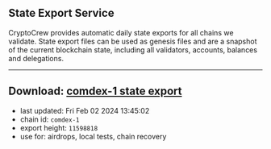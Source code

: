 ## State Export Service
CryptoCrew provides automatic daily state exports for all chains we validate. State export files can be used as genesis files and are a snapshot of the current blockchain state, including all validators, accounts, balances and delegations.

---
**Download: [comdex-1 state export](https://dl.ccvalidators.com/SERVICE/comdex/comdex-1_export_11598818.json)**
---

- last updated: Fri Feb 02 2024 13:45:02
- chain id: `comdex-1`
- export height: `11598818`
- use for: airdrops, local tests, chain recovery
